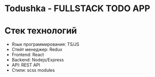 # Todushka - FULLSTACK TODO APP

# Стек технологий
- Язык программирования: TS/JS
- Стейт менеджер: Redux
- Frontend: React
- Backend: Nodejs/Express
- API: REST API
- Стили: scss modules
